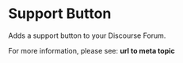 # Support Button

Adds a support button to your Discourse Forum.

For more information, please see: **url to meta topic**
